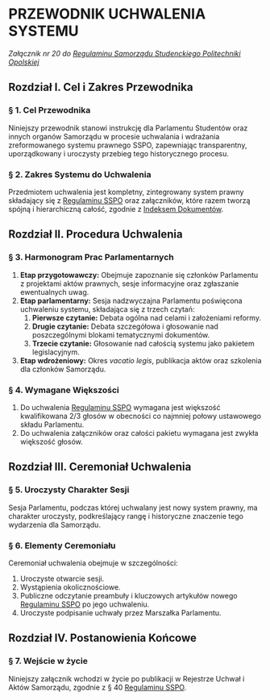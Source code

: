 ﻿# PRZEWODNIK UCHWALENIA SYSTEMU

*Załącznik nr 20 do [Regulaminu Samorządu Studenckiego Politechniki Opolskiej](01-regulamin-sspo.md)*

## Rozdział I. Cel i Zakres Przewodnika

### § 1. Cel Przewodnika
Niniejszy przewodnik stanowi instrukcję dla Parlamentu Studentów oraz innych organów Samorządu w procesie uchwalania i wdrażania zreformowanego systemu prawnego SSPO, zapewniając transparentny, uporządkowany i uroczysty przebieg tego historycznego procesu.

### § 2. Zakres Systemu do Uchwalenia
Przedmiotem uchwalenia jest kompletny, zintegrowany system prawny składający się z [Regulaminu SSPO](01-regulamin-sspo.md) oraz załączników, które razem tworzą spójną i hierarchiczną całość, zgodnie z [Indeksem Dokumentów](18-indeks-dokumentow.md).

## Rozdział II. Procedura Uchwalenia

### § 3. Harmonogram Prac Parlamentarnych
1.  **Etap przygotowawczy:** Obejmuje zapoznanie się członków Parlamentu z projektami aktów prawnych, sesje informacyjne oraz zgłaszanie ewentualnych uwag.
2.  **Etap parlamentarny:** Sesja nadzwyczajna Parlamentu poświęcona uchwaleniu systemu, składająca się z trzech czytań:
    1)  **Pierwsze czytanie:** Debata ogólna nad celami i założeniami reformy.
    2)  **Drugie czytanie:** Debata szczegółowa i głosowanie nad poszczególnymi blokami tematycznymi dokumentów.
    3)  **Trzecie czytanie:** Głosowanie nad całością systemu jako pakietem legislacyjnym.
3.  **Etap wdrożeniowy:** Okres *vacatio legis*, publikacja aktów oraz szkolenia dla członków Samorządu.

### § 4. Wymagane Większości
1.  Do uchwalenia [Regulaminu SSPO](01-regulamin-sspo.md) wymagana jest większość kwalifikowana 2/3 głosów w obecności co najmniej połowy ustawowego składu Parlamentu.
2.  Do uchwalenia załączników oraz całości pakietu wymagana jest zwykła większość głosów.

## Rozdział III. Ceremoniał Uchwalenia

### § 5. Uroczysty Charakter Sesji
Sesja Parlamentu, podczas której uchwalany jest nowy system prawny, ma charakter uroczysty, podkreślający rangę i historyczne znaczenie tego wydarzenia dla Samorządu.

### § 6. Elementy Ceremoniału
Ceremoniał uchwalenia obejmuje w szczególności:
1.  Uroczyste otwarcie sesji.
2.  Wystąpienia okolicznościowe.
3.  Publiczne odczytanie preambuły i kluczowych artykułów nowego [Regulaminu SSPO](01-regulamin-sspo.md) po jego uchwaleniu.
4.  Uroczyste podpisanie uchwały przez Marszałka Parlamentu.

## Rozdział IV. Postanowienia Końcowe

### § 7. Wejście w życie
Niniejszy załącznik wchodzi w życie po publikacji w Rejestrze Uchwał i Aktów Samorządu, zgodnie z § 40 [Regulaminu SSPO](01-regulamin-sspo.md).
